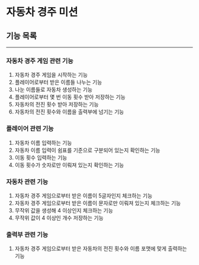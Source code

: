 # 자동차 경주 미션

## 기능 목록

---

### 자동차 경주 게임 관련 기능

1. 자동차 경주 게임을 시작하는 기능
2. 플레이어로부터 받은 이름들 나누는 기능
3. 나눈 이름들로 자동차 생성하는 기능
4. 플레이어로부터 몇 번 이동 횟수 받아 저장하는 기능
5. 자동차의 전진 횟수 받아 저장하는 기능
6. 자동차의 전진 횟수와 이름을 출력부에 넘기는 기능

### 플레이어 관련 기능

1. 자동차 이름 입력하는 기능
2. 자동차 이름 입력이 쉼표를 기준으로 구분되어 있는지 확인하는 기능
3. 이동 횟수 입력하는 기능
4. 이동 횟수가 숫자로만 이뤄져 있는지 확인하는 기능

### 자동차 관련 기능

1. 자동차 경주 게임으로부터 받은 이름이 5글자인지 체크하는 기능
2. 자동차 경주 게임으로부터 받은 이름이 문자로만 이뤄져 있는지 체크하는 기능
3. 무작위 값을 생성해 4 이상인지 체크하는 기능
4. 무작위 값이 4 이상인 개수 저장하는 기능

### 출력부 관련 기능

1. 자동차 경주 게임으로부터 받은 자동차의 전진 횟수와 이름 포맷에 맞게 출력하는 기능
